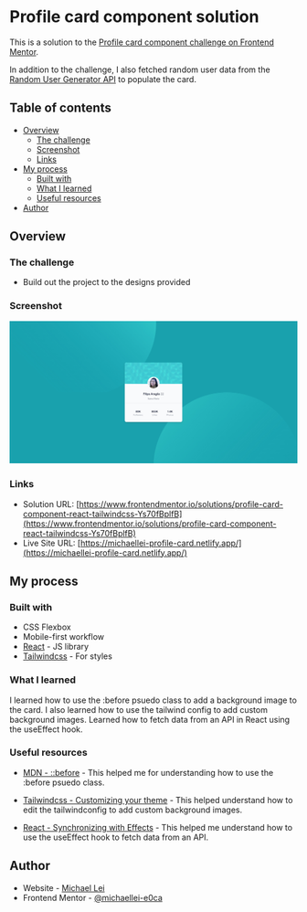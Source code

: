 # Profile card component solution

This is a solution to the [Profile card component challenge on Frontend Mentor](https://www.frontendmentor.io/challenges/profile-card-component-cfArpWshJ).

In addition to the challenge, I also fetched random user data from the [Random User Generator API](https://randomuser.me/) to populate the card.

## Table of contents

- [Overview](#overview)
  - [The challenge](#the-challenge)
  - [Screenshot](#screenshot)
  - [Links](#links)
- [My process](#my-process)
  - [Built with](#built-with)
  - [What I learned](#what-i-learned)
  - [Useful resources](#useful-resources)
- [Author](#author)

## Overview

### The challenge

- Build out the project to the designs provided

### Screenshot

![](/screenshot.jpg)

### Links

- Solution URL: [https://www.frontendmentor.io/solutions/profile-card-component-react-tailwindcss-Ys70fBplfB](https://www.frontendmentor.io/solutions/profile-card-component-react-tailwindcss-Ys70fBplfB)
- Live Site URL: [https://michaellei-profile-card.netlify.app/](https://michaellei-profile-card.netlify.app/)

## My process

### Built with

- CSS Flexbox
- Mobile-first workflow
- [React](https://reactjs.org/) - JS library
- [Tailwindcss](https://tailwindcss.com/) - For styles

### What I learned

I learned how to use the :before psuedo class to add a background image to the card. I also learned how to use the tailwind config to add custom background images. Learned how to fetch data from an API in React using the useEffect hook.

### Useful resources

- [MDN - ::before](https://developer.mozilla.org/en-US/docs/Web/CSS/::before) - This helped me for understanding how to use the :before psuedo class.
- [Tailwindcss - Customizing your theme](https://tailwindcss.com/docs/background-image#customizing-your-theme) - This helped understand how to edit the tailwindconfig to add custom background images.

- [React - Synchronizing with Effects](https://react.dev/learn/synchronizing-with-effects) - This helped me understand how to use the useEffect hook to fetch data from an API.

## Author

- Website - [Michael Lei](https://michaeleii.github.io/)
- Frontend Mentor - [@michaellei-e0ca](https://www.frontendmentor.io/profile/michaellei-e0ca)
